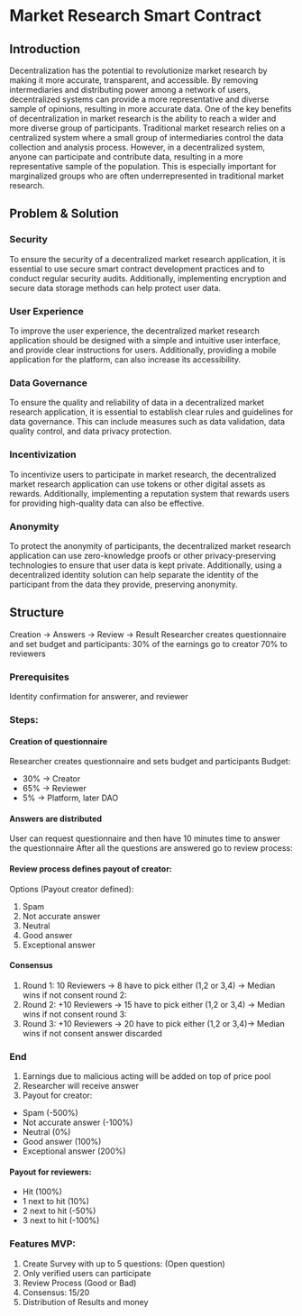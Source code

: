 # Market Research Smart Contract
## Introduction
Decentralization has the potential to revolutionize market research by making it more accurate, transparent, and accessible. By removing intermediaries and distributing power among a network of users, decentralized systems can provide a more representative and diverse sample of opinions, resulting in more accurate data.
One of the key benefits of decentralization in market research is the ability to reach a wider and more diverse group of participants. Traditional market research relies on a centralized system where a small group of intermediaries control the data collection and analysis process. However, in a decentralized system, anyone can participate and contribute data, resulting in a more representative sample of the population. This is especially important for marginalized groups who are often underrepresented in traditional market research.

## Problem & Solution
### Security
To ensure the security of a decentralized market research application, it is essential to use secure smart contract development practices and to conduct regular security audits. Additionally, implementing encryption and secure data storage methods can help protect user data.

### User Experience
To improve the user experience, the decentralized market research application should be designed with a simple and intuitive user interface, and provide clear instructions for users. Additionally, providing a mobile application for the platform, can also increase its accessibility.

### Data Governance
To ensure the quality and reliability of data in a decentralized market research application, it is essential to establish clear rules and guidelines for data governance. This can include measures such as data validation, data quality control, and data privacy protection.

### Incentivization
To incentivize users to participate in market research, the decentralized market research application can use tokens or other digital assets as rewards. Additionally, implementing a reputation system that rewards users for providing high-quality data can also be effective.

### Anonymity
To protect the anonymity of participants, the decentralized market research application can use zero-knowledge proofs or other privacy-preserving technologies to ensure that user data is kept private. Additionally, using a decentralized identity solution can help separate the identity of the participant from the data they provide, preserving anonymity.

## Structure
Creation -> Answers -> Review -> Result
Researcher creates questionnaire and set budget and participants:
30% of the earnings go to creator 70% to reviewers

### Prerequisites
Identity confirmation for answerer, and reviewer

### Steps:
#### Creation of questionnaire
Researcher creates questionnaire and sets budget and participants
Budget: 
- 30% -> Creator 
- 65% -> Reviewer
- 5% -> Platform, later DAO

#### Answers are distributed
User can request questionnaire and then have 10 minutes time to answer the questionnaire
After all the questions are answered go to review process:

#### Review process defines payout of creator:
Options (Payout creator defined):
1. Spam
2. Not accurate answer
3. Neutral
4. Good answer
5. Exceptional answer

#### Consensus
1. Round 1: 10 Reviewers -> 8 have to pick either (1,2 or 3,4) -> Median wins if not consent round 2:
2. Round 2: +10 Reviewers ->  15 have to pick either (1,2 or 3,4) -> Median wins if not consent round 3:
3. Round 3: +10 Reviewers -> 20 have to pick either (1,2 or 3,4)-> Median wins if not consent answer discarded

### End
1. Earnings due to malicious acting will be added on top of price pool
2. Researcher will receive answer
3. Payout for creator:
- Spam (-500%)
- Not accurate answer  (-100%)
- Neutral (0%)
- Good answer (100%)
- Exceptional answer (200%)

#### Payout for reviewers:
- Hit (100%)
- 1 next to hit (10%)
- 2 next to hit (-50%)
- 3 next to hit (-100%)

### Features MVP:
1. Create Survey with up to 5 questions: (Open question)
2. Only verified users can participate
3. Review Process (Good or Bad)
4. Consensus: 15/20
5. Distribution of Results and money

